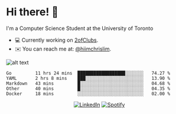 # Hi there! 👋
I'm a Computer Science Student at the University of Toronto

- 💻 Currently working on [2ofClubs](https://github.com/2-of-clubs).
- ✉️ You can reach me at: [@hiimchrislim](mailto:hello@hiimchrislim.co).

![alt text](https://user-images.githubusercontent.com/24628243/87171758-22f18c00-c2a1-11ea-9d8d-2777e59004b4.png "2ofClubs Logo")

<!--START_SECTION:waka-->
```text
Go         11 hrs 24 mins  ██████████████████░░░░░░░   74.27 % 
YAML       2 hrs 8 mins    ███░░░░░░░░░░░░░░░░░░░░░░   13.90 % 
Markdown   43 mins         █░░░░░░░░░░░░░░░░░░░░░░░░   04.68 % 
Other      40 mins         █░░░░░░░░░░░░░░░░░░░░░░░░   04.35 % 
Docker     18 mins         ░░░░░░░░░░░░░░░░░░░░░░░░░   02.00 %
```
<!--END_SECTION:waka-->

<div align="center">
<a href="https://www.linkedin.com/in/hiimchrislim" target="_blank"><img src="https://img.shields.io/badge/LinkedIn-%230077B5.svg?&style=flat-square&logo=linkedin&logoColor=white" alt="LinkedIn"></a>
<a href="https://open.spotify.com/user/clim1231" target="_blank"><img src="https://img.shields.io/badge/Spotify-%231ED760.svg?&style=flat-square&logo=spotify&logoColor=white" alt="Spotify"></a>

</div>
